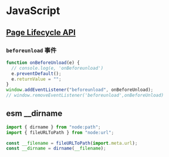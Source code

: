 # JavaScript

## [Page Lifecycle API](http://www.ruanyifeng.com/blog/2018/11/page_lifecycle_api.html)

### `beforeunload` 事件

```js
function onBeforeUnload(e) {
  // console.log(e, 'onBeforeunload')
  e.preventDefault();
  e.returnValue = "";
}
window.addEventListener("beforeunload", onBeforeUnload);
// window.removeEventListener('beforeunload',onBeforeUnload)
```

## esm __dirname

```js
import { dirname } from "node:path";
import { fileURLToPath } from "node:url";

const __filename = fileURLToPath(import.meta.url);
const __dirname = dirname(__filename);
```
